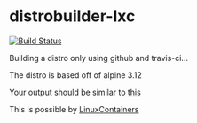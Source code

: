 # distrobuilder-lxc

[![Build Status](https://travis-ci.com/puntillol59/distrobuilder-lxc.svg?branch=main)](https://travis-ci.com/puntillol59/distrobuilder-lxc)

Building a distro only using github and travis-ci...

The distro is based off of alpine 3.12

Your output should be similar to [this](https://travis-ci.com/github/puntillol59/distrobuilder-lxc/jobs/451065771)

This is possible by [LinuxContainers](https://linuxcontainers.org/)
